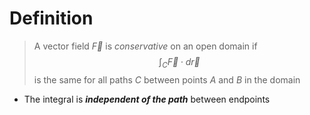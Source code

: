 # Definition

> A vector field $\vec{F}$ is *conservative* on an  open domain if 
> $$
> \int_C\vec{F}\cdot d\vec{r}
> $$
> is the same for all paths $C$ between points $A$ and $B$ in  the domain

- The integral is ***independent of the path*** between endpoints